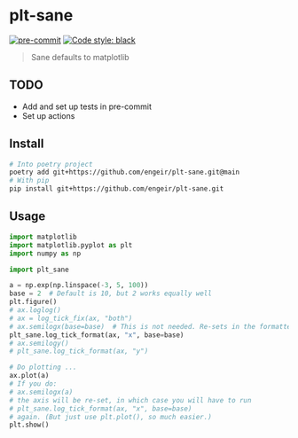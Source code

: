 # plt-sane

[![pre-commit](https://img.shields.io/badge/pre--commit-enabled-brightgreen?logo=pre-commit&logoColor=white)](https://github.com/pre-commit/pre-commit)
[![Code style: black](https://img.shields.io/badge/code%20style-black-000000.svg)](https://github.com/psf/black)

> Sane defaults to matplotlib

## TODO

* Add and set up tests in pre-commit
* Set up actions

## Install

```sh
# Into poetry project
poetry add git+https://github.com/engeir/plt-sane.git@main
# With pip
pip install git+https://github.com/engeir/plt-sane.git
```

## Usage

```python
import matplotlib
import matplotlib.pyplot as plt
import numpy as np

import plt_sane

a = np.exp(np.linspace(-3, 5, 100))
base = 2  # Default is 10, but 2 works equally well
plt.figure()
# ax.loglog()
# ax = log_tick_fix(ax, "both")
# ax.semilogx(base=base)  # This is not needed. Re-sets in the formatter function
plt_sane.log_tick_format(ax, "x", base=base)
# ax.semilogy()
# plt_sane.log_tick_format(ax, "y")

# Do plotting ...
ax.plot(a)
# If you do:
# ax.semilogx(a)
# the axis will be re-set, in which case you will have to run
# plt_sane.log_tick_format(ax, "x", base=base)
# again. (But just use plt.plot(), so much easier.)
plt.show()
```
